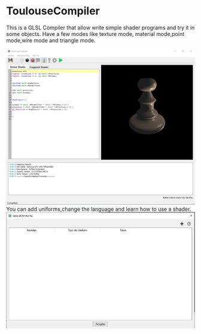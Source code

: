# ToulouseCompiler

This is a GLSL Compiler that allow write simple shader programs and try it in some objects. Have a few modes like texture mode,
material mode,point mode,wire mode and triangle mode.

![alt text](https://github.com/ajvs0003/ToulouseCompiler/blob/ToulouseCompiler_v1.0/ToulouseCompiler/GUI/workingGUI.png)
You can add uniforms,change the language and learn how to use a shader.
![alt text](https://github.com/ajvs0003/ToulouseCompiler/blob/ToulouseCompiler_v1.0/ToulouseCompiler/GUI/UniformsGUI.png)
